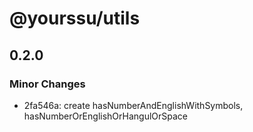 # @yourssu/utils

## 0.2.0

### Minor Changes

- 2fa546a: create hasNumberAndEnglishWithSymbols, hasNumberOrEnglishOrHangulOrSpace
